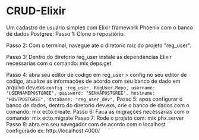 # CRUD-Elixir
 Um cadastro de usuário simples com Elixir framework Phoenix com o banco de dados Postgree:
Passo 1: Clone o repositório.

Passo 2: Com o terminal, navegue ate o diretorio raiz do projeto "reg_user".

Passo 3: Dentro do diretorio reg_user instale as dependencias Elixir necessarias com o comando:
mix deps.get

Passo 4: abra seu editor de codigo em reg_user > config no seu editor de código, atualize as informações de acordo com seu banco de dado em arquivo dev.exs
`
config :reg_user, RegUser.Repo,
  username: "USERNAMEPOSTGREE",
  password: "SENHAPOSTGREE",
  hostname: "HOSTPOSTGREE",
  database: "reg_user_dev",
`
Passo 5: apos configurar o banco de dados, dentro do diretorio dev.exs, crie o banco de dados com o comando: mix ecto.create.
Passo 6: Faca as migrações necessarias com o comando: mix ecto.migrate
Passo 7: Rode o projeto com: mix phx.server
Passo 8: abra em seu navegador com de acordo com o localhost configurado ex: http://localhost:4000/